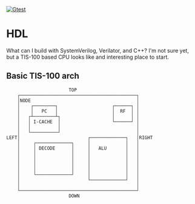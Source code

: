 [![Gtest](https://github.com/IsaiahGrace/VerilatorSims/actions/workflows/gtest.yml/badge.svg?branch=main)](https://github.com/IsaiahGrace/VerilatorSims/actions/workflows/gtest.yml)

# HDL
What can I build with SystemVerilog, Verilator, and C++? I'm not sure yet, but a TIS-100 based CPU looks like and interesting place to start.

## Basic TIS-100 arch
```
                       TOP
    ┌───────────────────────────────────────────┐
    │NODE                                       │
    │    ┌────────┐                    ┌──────┐ │
    │    │   PC   │                    │  RF  │ │
    │   ┌┴────────┴┐                   │      │ │
    │   │ I-CACHE  │                   └──────┘ │
    │   │          │                            │
    │   └──────────┘                            │
LEFT│                         ┌─────────────┐   │RIGHT
    │     ┌─────────────┐     │             │   │
    │     │ DECODE      │     │   ALU       │   │
    │     │             │     │             │   │
    │     │             │     │             │   │
    │     │             │     │             │   │
    │     │             │     │             │   │
    │     └─────────────┘     │             │   │
    │                         └─────────────┘   │
    │                                           │
    └───────────────────────────────────────────┘
                       DOWN
```
